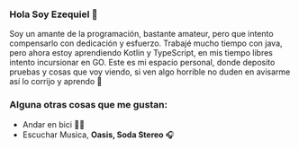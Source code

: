 ###  Hola Soy Ezequiel :see_no_evil:


Soy un amante de la programación, bastante amateur, pero que intento compensarlo con dedicación y esfuerzo. Trabajé mucho tiempo con java, pero ahora estoy aprendiendo Kotlin y TypeScript, en mis tiempo libres intento incursionar en GO. Este es mi espacio personal, donde deposito pruebas y cosas que voy viendo, si ven algo horrible no duden en avisarme así  lo corrijo  y aprendo :slightly_smiling_face:

### Alguna otras cosas que me gustan:

- Andar en bici&nbsp;:biking_man:
- Escuchar Musica, **Oasis, Soda Stereo**&nbsp;:headphones: